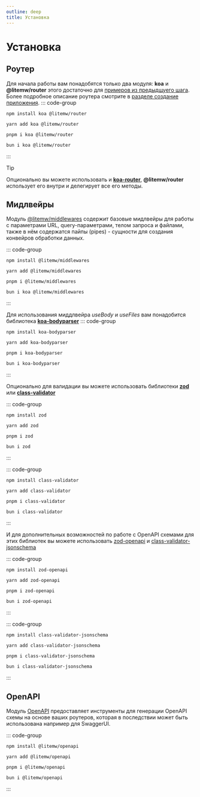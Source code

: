 ```yaml
---
outline: deep
title: Установка
---
```


# Установка

## Роутер
Для начала работы вам понадобятся только два модуля: **koa** и 
**@litemw/router**
этого достаточно для [примеров из предыдщуего шага](why-litemw#simple-app). 
Более подробное описание роутера смотрите в [разделе создание приложения](first-app).
::: code-group
```shell [npm]
npm install koa @litemw/router
```
```shell [yarn]
yarn add koa @litemw/router 
```
```shell [pnpm]
pnpm i koa @litemw/router
```
```shell [bun]
bun i koa @litemw/router  
```
:::

> [!TIP]
> Опционально вы можете использовать и [**koa-router**](https://www.npmjs.com/package/koa-router), 
> **@litemw/router** использует его внутри и делегирует все его методы.

## Мидлвейры
Модуль 
[@litemw/middlewares](middlewares-use)
содержит базовые мидлвейры для работы с параметрами URL, query-параметрами, телом запроса и файлами,
также в нём содержатся пайпы (pipes) - сущности для создания конвейров обработки данных. 

::: code-group
```shell [npm]
npm install @litemw/middlewares
```
```shell [yarn]
yarn add @litemw/middlewares
```
```shell [pnpm]
pnpm i @litemw/middlewares
```
```shell [bun]
bun i koa @litemw/middlewares
```
:::

Для использования миддлвейра *useBody* и *useFiles* вам понадобится библиотека 
[**koa-bodyparser**](https://www.npmjs.com/package/koa-bodyparser)
::: code-group
```shell [npm]
npm install koa-bodyparser
```
```shell [yarn]
yarn add koa-bodyparser
```
```shell [pnpm]
pnpm i koa-bodyparser
```
```shell [bun]
bun i koa-bodyparser
```
:::

Опционально для валидации вы можете использовать библиотеки 
[**zod**](https://zod.dev/?id=ecosystem)
или
[**class-validator**](https://github.com/typestack/class-validator)

::: code-group
```shell [npm]
npm install zod
```
```shell [yarn]
yarn add zod
```
```shell [pnpm]
pnpm i zod
```
```shell [bun]
bun i zod
```
:::

::: code-group
```shell [npm]
npm install class-validator
```
```shell [yarn]
yarn add class-validator
```
```shell [pnpm]
pnpm i class-validator
```
```shell [bun]
bun i class-validator
```
:::

И для дополнительных возможностей по работе с OpenAPI схемами для этих библиотек
вы можете использовать
[zod-openapi](https://www.npmjs.com/package/zod-openapi)
и
[class-validator-jsonschema](https://www.npmjs.com/package/class-validator-jsonschema)

::: code-group
```shell [npm]
npm install zod-openapi
```
```shell [yarn]
yarn add zod-openapi
```
```shell [pnpm]
pnpm i zod-openapi
```
```shell [bun]
bun i zod-openapi
```
:::

::: code-group
```shell [npm]
npm install class-validator-jsonschema
```
```shell [yarn]
yarn add class-validator-jsonschema
```
```shell [pnpm]
pnpm i class-validator-jsonschema
```
```shell [bun]
bun i class-validator-jsonschema
```
:::

## OpenAPI

Модуль 
[OpenAPI](openapi-use) предоставляет инструменты для генерации OpenAPI схемы 
на основе ваших роутеров, которая в последствии может быть использована
например для SwaggerUI.

::: code-group
```shell [npm]
npm install @litemw/openapi
```
```shell [yarn]
yarn add @litemw/openapi
```
```shell [pnpm]
pnpm i @litemw/openapi
```
```shell [bun]
bun i @litemw/openapi
```
:::